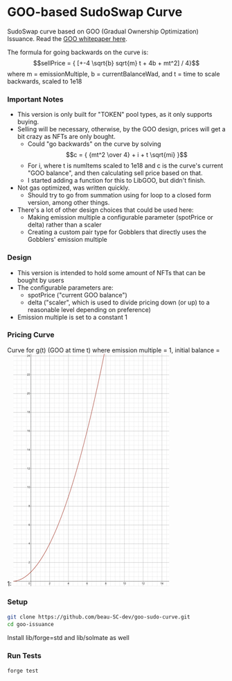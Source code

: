 # GOO-based SudoSwap Curve

SudoSwap curve based on GOO (Gradual Ownership Optimization) Issuance. Read the [GOO whitepaper here](https://www.paradigm.xyz/2022/09/goo).

The formula for going backwards on the curve is:
$$sellPrice = { [+-4 \sqrt{b} sqrt{m} t + 4b + mt^2] / 4}$$
where m = emissionMultiple, b = currentBalanceWad, and t = time to scale backwards, scaled to 1e18

### Important Notes
- This version is only built for "TOKEN" pool types, as it only supports buying.
- Selling will be necessary, otherwise, by the GOO design, prices will get a bit crazy as NFTs are only bought.
  - Could "go backwards" on the curve by solving
  $$c = { {mt^2 \over 4} + i + t \sqrt{mi} }$$
  - For i, where t is numItems scaled to 1e18 and c is the curve's current "GOO balance", and then calculating sell price based on that. 
  - I started adding a function for this to LibGOO, but didn't finish.
- Not gas optimized, was written quickly. 
  - Should try to go from summation using for loop to a closed form version, among other things.
- There's a lot of other design choices that could be used here:
  - Making emission multiple a configurable parameter (spotPrice or delta) rather than a scaler
  - Creating a custom pair type for Gobblers that directly uses the Gobblers' emission multiple

### Design
- This version is intended to hold some amount of NFTs that can be bought by users
- The configurable parameters are: 
  - spotPrice ("current GOO balance")
  - delta ("scaler", which is used to divide pricing down (or up) to a reasonable level depending on preference)
- Emission multiple is set to a constant 1

### Pricing Curve
Curve for g(t) (GOO at time t) where emission multiple = 1, initial balance = 1:
![alt text](https://github.com/beau-SC-dev/goo-sudo-curve/blob/main/images/curve.png)

### Setup

```sh
git clone https://github.com/beau-SC-dev/goo-sudo-curve.git
cd goo-issuance
```
Install lib/forge=std and lib/solmate as well

### Run Tests

```sh
forge test
```
